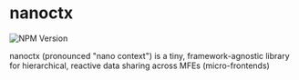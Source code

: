 # nanoctx

![NPM Version](https://img.shields.io/npm/v/%40ilia-spiridonov%2Fnanoctx)

nanoctx (pronounced "nano context") is a tiny, framework-agnostic library for hierarchical, reactive data sharing across MFEs (micro-frontends)
